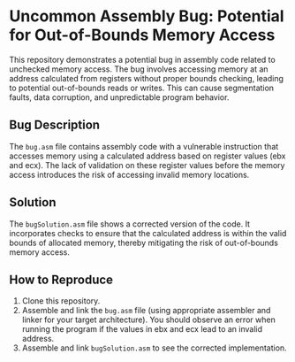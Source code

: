 # Uncommon Assembly Bug: Potential for Out-of-Bounds Memory Access

This repository demonstrates a potential bug in assembly code related to unchecked memory access. The bug involves accessing memory at an address calculated from registers without proper bounds checking, leading to potential out-of-bounds reads or writes. This can cause segmentation faults, data corruption, and unpredictable program behavior.

## Bug Description
The `bug.asm` file contains assembly code with a vulnerable instruction that accesses memory using a calculated address based on register values (ebx and ecx). The lack of validation on these register values before the memory access introduces the risk of accessing invalid memory locations.

## Solution
The `bugSolution.asm` file shows a corrected version of the code.  It incorporates checks to ensure that the calculated address is within the valid bounds of allocated memory, thereby mitigating the risk of out-of-bounds memory access. 

## How to Reproduce
1. Clone this repository.
2. Assemble and link the `bug.asm` file (using appropriate assembler and linker for your target architecture). You should observe an error when running the program if the values in ebx and ecx lead to an invalid address.
3. Assemble and link `bugSolution.asm` to see the corrected implementation.